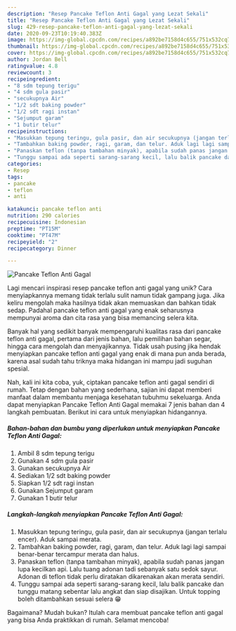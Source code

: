 ```yaml
---
description: "Resep Pancake Teflon Anti Gagal yang Lezat Sekali"
title: "Resep Pancake Teflon Anti Gagal yang Lezat Sekali"
slug: 429-resep-pancake-teflon-anti-gagal-yang-lezat-sekali
date: 2020-09-23T10:19:40.383Z
image: https://img-global.cpcdn.com/recipes/a892be7158d4c655/751x532cq70/pancake-teflon-anti-gagal-foto-resep-utama.jpg
thumbnail: https://img-global.cpcdn.com/recipes/a892be7158d4c655/751x532cq70/pancake-teflon-anti-gagal-foto-resep-utama.jpg
cover: https://img-global.cpcdn.com/recipes/a892be7158d4c655/751x532cq70/pancake-teflon-anti-gagal-foto-resep-utama.jpg
author: Jordan Bell
ratingvalue: 4.8
reviewcount: 3
recipeingredient:
- "8 sdm tepung terigu"
- "4 sdm gula pasir"
- "secukupnya Air"
- "1/2 sdt baking powder"
- "1/2 sdt ragi instan"
- "Sejumput garam"
- "1 butir telur"
recipeinstructions:
- "Masukkan tepung teringu, gula pasir, dan air secukupnya (jangan terlalu encer). Aduk sampai merata."
- "Tambahkan baking powder, ragi, garam, dan telur. Aduk lagi lagi sampai benar-benar tercampur merata dan halus."
- "Panaskan teflon (tanpa tambahan minyak), apabila sudah panas jangan lupa kecilkan api. Lalu tuang adonan tadi sebanyak satu sedok sayur. Adonan di teflon tidak perlu diratakan dikarenakan akan merata sendiri."
- "Tunggu sampai ada seperti sarang-sarang kecil, lalu balik pancake dan tunggu matang sebentar lalu angkat dan siap disajikan. Untuk topping boleh ditambahkan sesuai selera 😁"
categories:
- Resep
tags:
- pancake
- teflon
- anti

katakunci: pancake teflon anti 
nutrition: 290 calories
recipecuisine: Indonesian
preptime: "PT15M"
cooktime: "PT47M"
recipeyield: "2"
recipecategory: Dinner

---
```



![Pancake Teflon Anti Gagal](https://img-global.cpcdn.com/recipes/a892be7158d4c655/751x532cq70/pancake-teflon-anti-gagal-foto-resep-utama.jpg)

Lagi mencari inspirasi resep pancake teflon anti gagal yang unik? Cara menyiapkannya memang tidak terlalu sulit namun tidak gampang juga. Jika keliru mengolah maka hasilnya tidak akan memuaskan dan bahkan tidak sedap. Padahal pancake teflon anti gagal yang enak seharusnya mempunyai aroma dan cita rasa yang bisa memancing selera kita.

Banyak hal yang sedikit banyak mempengaruhi kualitas rasa dari pancake teflon anti gagal, pertama dari jenis bahan, lalu pemilihan bahan segar, hingga cara mengolah dan menyajikannya. Tidak usah pusing jika hendak menyiapkan pancake teflon anti gagal yang enak di mana pun anda berada, karena asal sudah tahu triknya maka hidangan ini mampu jadi suguhan spesial.




Nah, kali ini kita coba, yuk, ciptakan pancake teflon anti gagal sendiri di rumah. Tetap dengan bahan yang sederhana, sajian ini dapat memberi manfaat dalam membantu menjaga kesehatan tubuhmu sekeluarga. Anda dapat menyiapkan Pancake Teflon Anti Gagal memakai 7 jenis bahan dan 4 langkah pembuatan. Berikut ini cara untuk menyiapkan hidangannya.

<!--inarticleads1-->

##### Bahan-bahan dan bumbu yang diperlukan untuk menyiapkan Pancake Teflon Anti Gagal:

1. Ambil 8 sdm tepung terigu
1. Gunakan 4 sdm gula pasir
1. Gunakan secukupnya Air
1. Sediakan 1/2 sdt baking powder
1. Siapkan 1/2 sdt ragi instan
1. Gunakan Sejumput garam
1. Gunakan 1 butir telur




<!--inarticleads2-->

##### Langkah-langkah menyiapkan Pancake Teflon Anti Gagal:

1. Masukkan tepung teringu, gula pasir, dan air secukupnya (jangan terlalu encer). Aduk sampai merata.
1. Tambahkan baking powder, ragi, garam, dan telur. Aduk lagi lagi sampai benar-benar tercampur merata dan halus.
1. Panaskan teflon (tanpa tambahan minyak), apabila sudah panas jangan lupa kecilkan api. Lalu tuang adonan tadi sebanyak satu sedok sayur. Adonan di teflon tidak perlu diratakan dikarenakan akan merata sendiri.
1. Tunggu sampai ada seperti sarang-sarang kecil, lalu balik pancake dan tunggu matang sebentar lalu angkat dan siap disajikan. Untuk topping boleh ditambahkan sesuai selera 😁




Bagaimana? Mudah bukan? Itulah cara membuat pancake teflon anti gagal yang bisa Anda praktikkan di rumah. Selamat mencoba!
